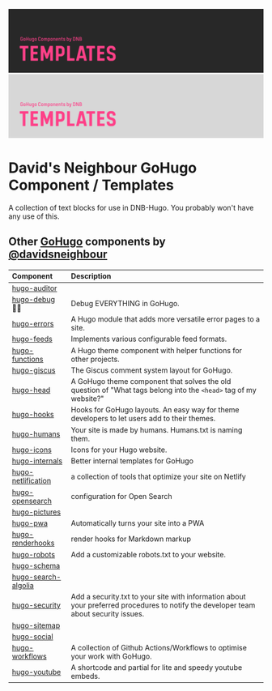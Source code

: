 <!--- CARDS BEGIN --->

![DNB-Hugo/TEMPLATES](.github/github-card-dark.png#gh-dark-mode-only)
![DNB-Hugo/TEMPLATES](.github/github-card-light.png#gh-light-mode-only)
<!--- CARDS END --->

# David's Neighbour GoHugo Component / Templates

A collection of text blocks for use in DNB-Hugo. You probably won't have any use of this.

<!--- COMPONENTS BEGIN --->

## Other [GoHugo](https://gohugo.io/) components by [@davidsneighbour](https://github.com/davidsneighbour/)

<!-- prettier-ignore -->
| Component | Description |
| :--- | :--- |
| [hugo-auditor](https://github.com/davidsneighbour/hugo-auditor) | |
| [hugo-debug](https://github.com/davidsneighbour/hugo-debug) :mage_man: | Debug EVERYTHING in GoHugo. |
| [hugo-errors](https://github.com/davidsneighbour/hugo-errors) | A Hugo module that adds more versatile error pages to a site. |
| [hugo-feeds](https://github.com/davidsneighbour/hugo-feeds) | Implements various configurable feed formats. |
| [hugo-functions](https://github.com/davidsneighbour/hugo-functions) | A Hugo theme component with helper functions for other projects. |
| [hugo-giscus](https://github.com/davidsneighbour/hugo-giscus) | The Giscus comment system layout for GoHugo. |
| [hugo-head](https://github.com/davidsneighbour/hugo-head) | A GoHugo theme component that solves the old question of "What tags belong into the `<head>` tag of my website?" |
| [hugo-hooks](https://github.com/davidsneighbour/hugo-hooks) | Hooks for GoHugo layouts. An easy way for theme developers to let users add to their themes.  |
| [hugo-humans](https://github.com/davidsneighbour/hugo-humans) | Your site is made by humans. Humans.txt is naming them. |
| [hugo-icons](https://github.com/davidsneighbour/hugo-icons) | Icons for your Hugo website. |
| [hugo-internals](https://github.com/davidsneighbour/hugo-internals) | Better internal templates for GoHugo |
| [hugo-netlification](https://github.com/davidsneighbour/hugo-netlification) | a collection of tools that optimize your site on Netlify |
| [hugo-opensearch](https://github.com/davidsneighbour/hugo-opensearch) | configuration for Open Search |
| [hugo-pictures](https://github.com/davidsneighbour/hugo-pictures) | |
| [hugo-pwa](https://github.com/davidsneighbour/hugo-pwa) | Automatically turns your site into a PWA |
| [hugo-renderhooks](https://github.com/davidsneighbour/hugo-renderhooks) | render hooks for Markdown markup |
| [hugo-robots](https://github.com/davidsneighbour/hugo-robots) | Add a customizable robots.txt to your website. |
| [hugo-schema](https://github.com/davidsneighbour/hugo-schema) | |
| [hugo-search-algolia](https://github.com/davidsneighbour/hugo-search-algolia) | |
| [hugo-security](https://github.com/davidsneighbour/hugo-security) | Add a security.txt to your site with information about your preferred procedures to notify the developer team about security issues. |
| [hugo-sitemap](https://github.com/davidsneighbour/hugo-sitemap) | |
| [hugo-social](https://github.com/davidsneighbour/hugo-social) | |
| [hugo-workflows](https://github.com/davidsneighbour/hugo-workflows) | A collection of Github Actions/Workflows to optimise your work with GoHugo. |
| [hugo-youtube](https://github.com/davidsneighbour/hugo-youtube) | A shortcode and partial for lite and speedy youtube embeds. |

<!--lint disable no-missing-blank-lines -->
<!--- COMPONENTS END --->
